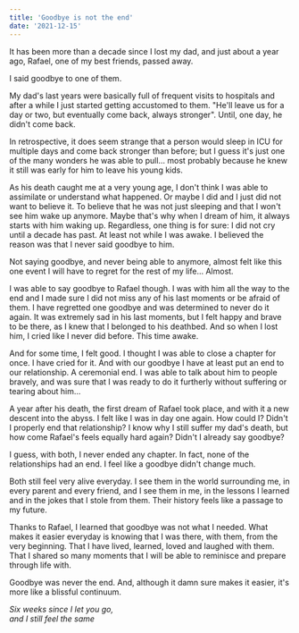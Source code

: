 ```yaml
---
title: 'Goodbye is not the end'
date: '2021-12-15'
---
```


It has been more than a decade since I lost my dad, and just about a year ago, Rafael, one of my best friends, passed away. 

I said goodbye to one of them.

My dad's last years were basically full of frequent visits to hospitals and after a while I just started getting accustomed to them. "He'll leave us for a day or two, but eventually come back, always stronger". Until, one day, he didn't come back. 

In retrospective, it does seem strange that a person would sleep in ICU for multiple days and come back stronger than before; but I guess it's just one of the many wonders he was able to pull... most probably because he knew it still was early for him to leave his young kids. 

As his death caught me at a very young age, I don't think I was able to assimilate or understand what happened. Or maybe I did and I just did not want to believe it. To believe that he was not just sleeping and that I won't see him wake up anymore. Maybe that's why when I dream of him, it always starts with him waking up. Regardless, one thing is for sure: I did not cry until a decade has past. At least not while I was awake. I believed the reason was that I never said goodbye to him.

Not saying goodbye, and never being able to anymore, almost felt like this one event I will have to regret for the rest of my life... Almost. 

I was able to say goodbye to Rafael though. I was with him all the way to the end and I made sure I did not miss any of his last moments or be afraid of them. I have regretted one goodbye and was determined to never do it again. It was extremely sad in his last moments, but I felt happy and brave to be there, as I knew that I belonged to his deathbed. And so when I lost him, I cried like I never did before. This time awake.

And for some time, I felt good. I thought I was able to close a chapter for once. I have cried for it. And with our goodbye I have at least put an end to our relationship. A ceremonial end. I was able to talk about him to people bravely, and was sure that I was ready to do it furtherly without suffering or tearing about him...

A year after his death, the first dream of Rafael took place, and with it a new descent into the abyss. I felt like I was in day one again. How could I? Didn't I properly end that relationship? I know why I still suffer my dad's death, but how come Rafael's feels equally hard again? Didn't I already say goodbye?

I guess, with both, I never ended any chapter. In fact, none of the relationships had an end. I feel like a goodbye didn't change much. 

Both still feel very alive everyday. I see them in the world surrounding me, in every parent and every friend, and I see them in me, in the lessons I learned and in the jokes that I stole from them. Their history feels like a passage to my future. 

Thanks to Rafael, I learned that goodbye was not what I needed. What makes it easier everyday is knowing that I was there, with them, from the very beginning. That I have lived, learned, loved and laughed with them. That I shared so many moments that I will be able to reminisce and prepare through life with.

Goodbye was never the end. And, although it damn sure makes it easier, it's more like a blissful continuum.

_Six weeks since I let you go,_ </br>
_and I still feel the same_